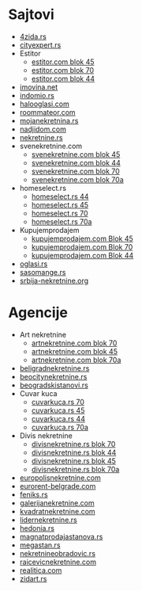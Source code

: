 # Sajtovi

* [4zida.rs](https://www.4zida.rs/prodaja-stanova/blok-44-tc-piramida-novi-beograd-beograd/cetvoroiposoban-i-vise?mesto=blok-45-novi-beograd-beograd&mesto=blok-70-novi-beograd-beograd&mesto=blok-70a-novi-beograd-beograd&struktura=cetvorosoban&struktura=troiposoban&struktura=trosoban&vece_od=70m2&sortiranje=najnoviji)
* [cityexpert.rs](https://cityexpert.rs/prodaja-nekretnina/beograd?minSize=70&polygonsArray=Blok%2045,Blok%2044%20(Piramida),Blok%2070,Blok%2070a&gclid=CjwKCAjww_iwBhApEiwAuG6ccDhftIXvftMol2exfKp69sATGIC7CsdMAgcwZWhMopzDiE2aiZC4dxoCTXsQAvD_BwE&utm_campaign=19924369895&utm_medium=ad&utm_source=google&utm_term=prodaja%20stanova%20beograd&utm_content=653337670451)
* Estitor
  * [estitor.com blok 45](https://estitor.com/rs/nekretnine/namena-prodaja/tip-stan/grad-beograd/opstina-novi-beograd-sve-podlokacije/naselje-novi-beograd-blok-45?cijenaOd=10&cijenaDo=295000&povrsinaOd=70&povrsinaDo=200&sort=createdAt%2Cdesc)
  * [estitor.com blok 70](https://estitor.com/rs/nekretnine/namena-prodaja/tip-stan/grad-beograd/opstina-novi-beograd-sve-podlokacije/naselje-novi-beograd-blok-70?cijenaOd=10&cijenaDo=295000&povrsinaOd=70&povrsinaDo=200&sort=createdAt%252Cdesc)
  * [estitor.com blok 44](https://estitor.com/rs/nekretnine/namena-prodaja/tip-stan/grad-beograd/opstina-novi-beograd-sve-podlokacije/naselje-novi-beograd-blok-44?cijenaOd=10&cijenaDo=295000&povrsinaOd=70&povrsinaDo=200&sort=createdAt%25252Cdesc)
* [imovina.net](https://imovina.net/pretraga_nekretnina/prodaja/?offerType%5B%5D=57&offerType%5B%5D=1&offerType%5B%5D=58&offerType%5B%5D=2&offerType%5B%5D=59&offerType%5B%5D=3&offerType%5B%5D=60&offerType%5B%5D=4&offerType%5B%5D=5&offerType%5B%5D=6&offerType%5B%5D=61&offerType%5B%5D=65&mainRegion=1&region%5B%5D=11129&region%5B%5D=11111&region%5B%5D=11128&region%5B%5D=11110&subRegionText=&surfaceFrom=70&surfaceTo=&priceFrom=&priceTo=&currency=EUR&floorFrom=&floorTo=&sort=5&phone=&sort=5&search=TRA%C5%BDI&filterName=&filtersList=)
* [indomio.rs](https://www.indomio.rs/na-prodaju/stambeni-objekti/novi-beograd/area-ids_488053,488054,488067,488081/living-area-low_70?sortBy=datemodified%7Cdesc)
* [halooglasi.com](https://www.halooglasi.com/nekretnine/prodaja-stanova?kvadratura_d_from=70&kvadratura_d_unit=1&broj_soba_order_i_from=7&grad_id_l-lokacija_id_l-mikrolokacija_id_l=52182%2C52180%2C52195%2C52196)
* [roommateor.com](https://roommateor.com/prodaja-stanova/beograd?rooms_number=3,4,33&locations=96,97,112&sort=latest)
* [mojanekretnina.rs](https://www.mojanekretnina.rs/izdavanje-prodaja-nekretnine?type=1&status=1&locations=-4697-4705-4674-4696&order-by=created&order-by-type=DESC&min-cena=&max-cena=&min-velicina=70&max-velicina=&min-soba=6&max-soba=0&min-sprat=&max-sprat=&building=)
* [nadjidom.com](https://www.nadjidom.com/sr/search?mode=detail&validate=Pretra%C5%BEi&ad_type=1&searched_keys%5B1%5D=1%2C6%2C87&searched_keys%5B2%5D=1%2C6%2C86&searched_keys%5B3%5D=1%2C6%2C101&searched_keys%5B4%5D=1%2C6%2C102&street=&min_price=&max_price=&min_surface=70&max_surface=&min_floor=&max_floor=&id_ad=&id_type=2&nb_rooms=3.0,3.5,4.0,4.5,5.0&&&)
* [nekretnine.rs](https://www.nekretnine.rs/stambeni-objekti/stanovi/izdavanje-prodaja/prodaja/tip-stanovi/trosoban-stan_cetvorosoban-stan_petosoban-stan/deo-grada/novi-beograd-blok-44-piramida_novi-beograd-blok-45-tc-enjub_novi-beograd-blok-70-kineski-tc_novi-beograd-blok-70a/grad/beograd/kvadratura/70_500/lista/po-stranici/10/?order=2)
* svenekretnine.com
  * [svenekretnine.com blok 45](https://www.svenekretnine.com/blok+45/pretraga)
  * [svenekretnine.com blok 44](https://www.svenekretnine.com/blok+44/pretraga)
  * [svenekretnine.com blok 70](https://www.svenekretnine.com/blok+70/pretraga)
  * [svenekretnine.com blok 70a](https://www.svenekretnine.com/blok+70a/pretraga)
* homeselect.rs
  * [homeselect.rs 44](https://homeselect.rs/prodaja-nekretnine?type_of_transaction=Prodaja&txt=&surface_from=70&surface_to=&price_from=&price_to=&construction_type=&number_of_rooms=&floor=&heating=&other=&type_of_object=Stanovi&city=Beograd+-+Novi+Beograd+-+Blok+45)
  * [homeselect.rs 45](https://homeselect.rs/prodaja-nekretnine?type_of_transaction=Prodaja&txt=&surface_from=70&surface_to=&price_from=&price_to=&construction_type=&number_of_rooms=&floor=&heating=&other=&type_of_object=Stanovi&city=Beograd+-+Novi+Beograd+-+Blok+44)
  * [homeselect.rs 70](https://homeselect.rs/prodaja-nekretnine?type_of_transaction=Prodaja&txt=&surface_from=70&surface_to=&price_from=&price_to=&construction_type=&number_of_rooms=&floor=&heating=&other=&type_of_object=Stanovi&city=Beograd+-+Novi+Beograd+-+Blok+70)
  * [homeselect.rs 70a](https://homeselect.rs/prodaja-nekretnine?type_of_transaction=Prodaja&txt=&surface_from=70&surface_to=&price_from=&price_to=&construction_type=&number_of_rooms=&floor=&heating=&other=&type_of_object=Stanovi&city=Beograd+-+Novi+Beograd+-+Blok+70a)
* Kupujemprodajem
  * [kupujemprodajem.com Blok 45](https://www.kupujemprodajem.com/nekretnine-kupoprodaja/stanovi-trosobni-i-veci/pretraga?keywords=blok%2045&categoryId=26&groupId=236&locationId=1&order=posted%20desc)
  * [kupujemprodajem.com Blok 70](https://www.kupujemprodajem.com/nekretnine-kupoprodaja/stanovi-trosobni-i-veci/pretraga?keywords=blok%2070&categoryId=26&groupId=236&locationId=1&order=posted%20desc)
  * [kupujemprodajem.com Blok 44](https://www.kupujemprodajem.com/nekretnine-kupoprodaja/stanovi-trosobni-i-veci/pretraga?keywords=blok%2044&categoryId=26&groupId=236&locationId=1&order=posted%20desc)
* [oglasi.rs](https://www.oglasi.rs/nekretnine/prodaja-stanova/novi-beograd-beograd/blok-70a+blok-70+blok-45-tc-enjub+blok-44-piramida?s=d&d%5BKvadratura%5D%5B0%5D=70&d%5BKvadratura%5D%5B1%5D=80&d%5BKvadratura%5D%5B2%5D=90&d%5BKvadratura%5D%5B3%5D=100)
* [sasomange.rs](https://sasomange.rs/c/stanovi-prodaja?productsFacets.facets=facility_area_range_flat_sale:(70-*),flats_structure_sale:(3-*),location:beograd-novi-beograd-enjub-blok-45,location:beograd-novi-beograd-piramida-blok-44,location:beograd-novi-beograd-blok-70a,location:beograd-novi-beograd-kineski-trzni-centar-blok-70)
* [srbija-nekretnine.org](https://www.srbija-nekretnine.org/stanovi/na-prodaju/novi-beograd/area-ids_488054,488067,488081,488053/living-area-low_70?sortBy=datemodified%7Cdesc)




# Agencije

* Art nekretnine
  * [artnekretnine.com blok 70](https://www.artnekretnine.com/prodaja/prodaja-stanova-blok-70--kineski-trzni-u-centru/?min_kvad_lg=70&sort=ID+DESC)
  * [artnekretnine.com blok 45](https://www.artnekretnine.com/prodaja/prodaja-stanova-blok-45--tc-enjub/?min_kvad_lg=70&sort=ID+DESC)
  * [artnekretnine.com blok 70a](https://www.artnekretnine.com/prodaja/prodaja-stanova-blok-70a/?min_kvad_lg=70&sort=ID+DESC)
* [beligradnekretnine.rs](https://www.beligradnekretnine.rs/detailsearch?sellRent=sell&typeOfRE%5B%5D=2&city%5B%5D=1&township%5B%5D=8&project%5B%5D=134&project%5B%5D=2&minStruct=3&minSquare=70&maxSquare=&minPrice=&maxPrice=&sort=1)
* [beocitynekretnine.rs](https://www.beocitynekretnine.rs/?s_loc=township_2_location_58,township_2_location_59,township_2_location_69,township_2_location_70&search_surface_from=70)
* [beogradskistanovi.rs](https://beogradskistanovi.rs/?rooms_number=3,4,33&locations=96,97,112&sort=latest)
* Cuvar kuca
  * [cuvarkuca.rs 70](https://cuvarkuca.rs/prodaja-stanova/blok-70-kineski-trzni-centar-novi-beograd-beograd?sort=1&size_min=70)
  * [cuvarkuca.rs 45](https://cuvarkuca.rs/prodaja-stanova/blok-45-tc-enjub-novi-beograd-beograd?sort=1&size_min=70)
  * [cuvarkuca.rs 44](https://cuvarkuca.rs/prodaja-stanova/blok-44-tc-piramida-novi-beograd-beograd?sort=1&size_min=70)
  * [cuvarkuca.rs 70a](https://cuvarkuca.rs/prodaja-stanova/blok-70a-novi-beograd-beograd?sort=1&size_min=70)
* Divis nekretnine
  * [divisnekretnine.rs blok 70](https://www.divisnekretnine.rs/prodaja-stanova/beograd/novi-beograd/blok-70?soba_od=undefined&povrsina_od=70)
  * [divisnekretnine.rs blok 44](https://www.divisnekretnine.rs/prodaja-stanova/beograd/novi-beograd/blok-44?soba_od=undefined&sortiranje=najnovije&povrsina_od=%2070%20)
  * [divisnekretnine.rs blok 45](https://www.divisnekretnine.rs/prodaja-stanova/beograd/novi-beograd/blok-45?soba_od=undefined&povrsina_od=%2070%20)
  * [divisnekretnine.rs blok 70a](https://www.divisnekretnine.rs/prodaja-stanova/beograd/novi-beograd/blok-70a?soba_od=undefined&povrsina_od=%2070%20)
* [europolisnekretnine.com](https://www.europolisnekretnine.com/pretraga.php?transakcija=Prodaja&vrsta=Stan&lok%5B%5D=Beograd+%7C+Novi+Beograd+%7C+Blok+70&lok%5B%5D=Beograd+%7C+Novi+Beograd+%7C+Blok+44+%28Piramida%29&lok%5B%5D=Beograd+%7C+Novi+Beograd+%7C+Blok+45+%28TC+Enjub%29&lok%5B%5D=Beograd+%7C+Novi+Beograd+%7C+Blok+70a&cena_min=&cena_max=&kvad_min=70&kvad_max=&idogl=&brojsoba=)
* [eurorent-belgrade.com](https://www.eurorent-belgrade.com/sr/prodaja/stan/beograd/novi_beograd/)
* [feniks.rs](https://www.feniks.rs/pretraga/tip-2/podtip-1/tekst-300019|307253,300019|307254,300019|307255/povrsina_min-70?sortBy=date_DESC)
* [galerijanekretnine.com](https://www.galerijanekretnine.com/sr/search?mode=detail&description=&ad_type=1&id_type=2&id_city=1&id_hood%5B%5D=6&id_hood_part%5B%5D=86&id_hood_part%5B%5D=87&id_hood_part%5B%5D=101&id_hood_part%5B%5D=102&min_price=&max_price=&min_nb_rooms=&max_nb_rooms=&min_surface=70&max_surface=&min_floor=&max_floor=&street=&validate=Pretraga)
* [kvadratnekretnine.com](https://www.kvadratnekretnine.com/sr/search?mode=detail&ad_type=1&id_type=2&id_city=1&id_hood%5B%5D=6&id_hood_part%5B%5D=86&id_hood_part%5B%5D=87&id_hood_part%5B%5D=101&id_hood_part%5B%5D=102&min_price=&max_price=&min_nb_rooms=3&max_nb_rooms=&min_surface=70&max_surface=&street=&validate=Pretraga)
* [lidernekretnine.rs](https://lidernekretnine.rs/listing?property_list_view=list&transtype=Prodaja&type=stan&minbrojsoba=3.0&min-kvadr=70&lokacija=BEOGRAD-Novi+Beograd-Blok+45+%28TC+Enjub%29%2CBEOGRAD-Novi+Beograd-Blok+70%2CBEOGRAD-Novi+Beograd-Blok+70a)
* [hedonia.rs](https://www.hedonia.rs/listing?property_list_view=list&transtype=Prodaja&type=stan&minbrojsoba=2.5&min-kvadr=70&lokacija=BEOGRAD-Novi+Beograd-Blok+45+%28TC+Enjub%29%2CBEOGRAD-Novi+Beograd-Blok+70%2CBEOGRAD-Novi+Beograd-Blok+70a)
* [magnatprodajastanova.rs](https://magnatprodajastanova.rs/pretraga/?s&state%5B0%5D=30&price_min&price_max&area_min=70&area_max&key_words)
* [megastan.rs](https://www.megastan.rs/listing?property_list_view=list&transtype=Prodaja&type=stan&min-kvadr=70&lokacija=BEOGRAD-Novi+Beograd-Blok+44+%28Piramida%29%2CBEOGRAD-Novi+Beograd-Blok+45+%28TC+Enjub%29%2CBEOGRAD-Novi+Beograd-Blok+70)
* [nekretnineobradovic.rs](https://nekretnineobradovic.rs/stan-beograd-realestate/pretraga/pretraga.php?vrsta=Prodaja&tip=STAN&searchBox%5B%5D=BLOK+44&searchBox%5B%5D=BLOK+45&searchBox%5B%5D=BLOK+70&searchBox%5B%5D=BLOK+70A&min_price=&max_price=&search_min_area=70&search_max_area=&stro=&str=&p=1)
* [raicevicnekretnine.com](https://www.raicevicnekretnine.com/stan-beograd/pretraga.php?orderby=ID+DESC&idogl=&p=0&bw=&zlatibor=&asmSelect2=Izaberite&ops%5B%5D=NOVI+BEOGRAD&asmSelect3=Izaberite&cities%5B%5D=BLOK+70%28KINESKI+TRZNI+CENTAR%29&cities%5B%5D=BLOK+70A%28SAVSKI+BLOK%29&id_type=STAN&str-od=3.0&str-do=izaberite&min_surface=70&max_surface=&min_price=&max_price=&ad_type=1&scpr=0&sqlpr=0&obrpr=0&submit2=Tra%C5%BEi)
* [realitica.com](https://www.realitica.com/?for=Prodaja&pState=Srbija&pZpa=Beograd&opa=Novi+Beograd&type=Apartment&lng=hr&since-day=p-1mo&qob=p-new)
* [zidart.rs](https://www.zidart.rs/pretraga-rs/?id=&action%5B%5D=1&type%5B%5D=2&from_price=&to_price=&from_roomsNo=3&to_roomsNo=&from_area=70&to_area=150&location%5B%5D=Srbija%7CGrad+Beograd&location%5B%5D=Srbija%7CGrad+Beograd%7CNovi+Beograd+%28Beograd%29%7CBlok+44&location%5B%5D=Srbija%7CGrad+Beograd%7CNovi+Beograd+%28Beograd%29%7CBlok+44%7C%7CGandijeva&location%5B%5D=Srbija%7CGrad+Beograd%7CNovi+Beograd+%28Beograd%29%7CBlok+70&location%5B%5D=Srbija%7CGrad+Beograd%7CNovi+Beograd+%28Beograd%29%7CBlok+70%7C%7CJurija+Gagarina&location%5B%5D=Srbija%7CGrad+Beograd%7CNovi+Beograd+%28Beograd%29%7CBlok+45&location%5B%5D=Srbija%7CGrad+Beograd%7CNovi+Beograd+%28Beograd%29%7CBlok+45%7C%7CNehruova&search_type=search_group&_token=f71a.o0JLco69K0knNgSMekx8rtc1ZtOTTSUG1lcaTCCNWEM.zSF7PN7ZZyhAQEP0GQ8G6J5FV4nqN1RKpD5RdGjGbjDrKgxH4vFaKxN6VQ)



